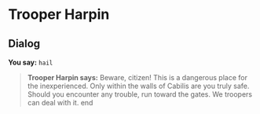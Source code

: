 # Trooper Harpin


## Dialog

**You say:** `hail`



>**Trooper Harpin says:** Beware, citizen!  This is a dangerous place for the inexperienced.  Only within the walls of Cabilis are you truly safe.  Should you encounter any trouble, run toward the gates.  We troopers can deal with it.
end